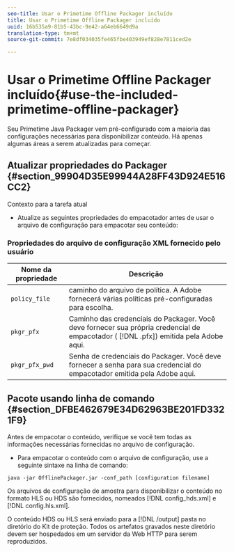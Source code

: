 ```yaml
---
seo-title: Usar o Primetime Offline Packager incluído
title: Usar o Primetime Offline Packager incluído
uuid: 16b535a9-81b5-43bc-9e42-a64eb6649d9a
translation-type: tm+mt
source-git-commit: 7e8df034035fe465fbe403949ef828e7811ced2e

---
```



# Usar o Primetime Offline Packager incluído{#use-the-included-primetime-offline-packager}

Seu Primetime Java Packager vem pré-configurado com a maioria das configurações necessárias para disponibilizar conteúdo. Há apenas algumas áreas a serem atualizadas para começar.

## Atualizar propriedades do Packager {#section_99904D35E99944A28FF43D924E516CC2}

Contexto para a tarefa atual

* Atualize as seguintes propriedades do empacotador antes de usar o arquivo de configuração para empacotar seu conteúdo:

### Propriedades do arquivo de configuração XML fornecido pelo usuário

| Nome da propriedade | Descrição |
|---|---|
| `policy_file` | caminho do arquivo de política. A Adobe fornecerá várias políticas pré-configuradas para escolha. |
| `pkgr_pfx` | Caminho das credenciais do Packager. Você deve fornecer sua própria credencial de empacotador ( [!DNL .pfx]) emitida pela Adobe aqui. |
| `pkgr_pfx_pwd` | Senha de credenciais do Packager. Você deve fornecer a senha para sua credencial do empacotador emitida pela Adobe aqui. |

## Pacote usando linha de comando {#section_DFBE462679E34D62963BE201FD3321F9}

Antes de empacotar o conteúdo, verifique se você tem todas as informações necessárias fornecidas no arquivo de configuração.

* Para empacotar o conteúdo com o arquivo de configuração, use a seguinte sintaxe na linha de comando:

```
java -jar OfflinePackager.jar -conf_path [configuration filename]
```

Os arquivos de configuração de amostra para disponibilizar o conteúdo no formato HLS ou HDS são fornecidos, nomeados [!DNL config_hds.xml] e [!DNL config.hls.xml].

O conteúdo HDS ou HLS será enviado para a [!DNL /output] pasta no diretório do Kit de proteção. Todos os artefatos gravados neste diretório devem ser hospedados em um servidor da Web HTTP para serem reproduzidos.
